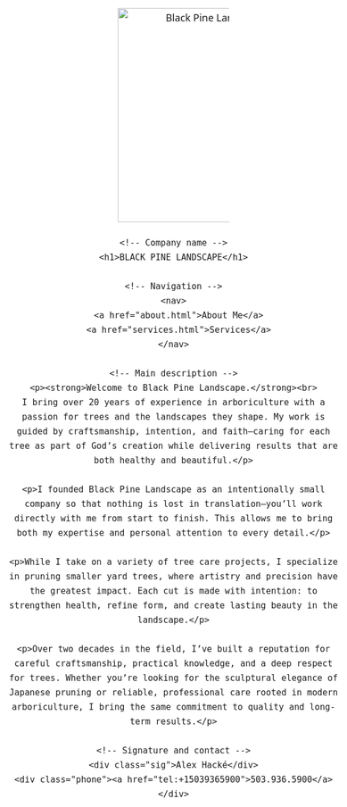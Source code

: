 <html lang="en">
<head>
  <meta charset="utf-8" />
  <meta name="viewport" content="width=device-width, initial-scale=1" />
  <title>Black Pine Landscape</title>
  <style>
    :root {
      --green:#596F2A;   /* matched to your logo */
      --text:#1a1a1a;
      --bg:#ffffff;
      --max:860px;
    }
    html,body {
      margin:0;
      padding:0;
      background:var(--bg);
      color:var(--text);
      font: 400 18px/1.7 system-ui,-apple-system,Segoe UI,Roboto,Helvetica,Arial,sans-serif;
    }
    .wrap {
      max-width:var(--max);
      margin:0 auto;
      padding:40px 22px;
      text-align:center;
    }
    img.logo {
      width:40vw;          
      max-width:200px;     
      height:auto;         
      margin:0 auto 24px;
      display:block;
    }
    h1 {
      margin:0 0 20px;
      color:var(--green);
      font-weight:800;
      letter-spacing:.08em;
      text-transform:uppercase;
      font-size: clamp(28px, 5vw, 50px);
    }
    nav {
      margin: 20px 0 40px;
    }
    nav a {
      display:inline-block;
      margin:0 10px;
      padding:10px 20px;
      background:var(--green);
      color:#fff;
      text-decoration:none;
      font-weight:600;
      border-radius:4px;
      transition:background .3s ease;
    }
    nav a:hover {
      background:#44551f;
    }
    p {
      margin:0 auto 18px;
      text-align:left;
    }
    .sig {
      margin-top:28px;
      font-weight:600;
      text-align:center;
    }
    .phone a {
      color:var(--green);
      text-decoration:none;
      border-bottom:1px solid rgba(89,111,42,.35);
    }
    .phone a:hover {
      border-bottom-color:transparent;
    }
  </style>
</head>
<body>
  <main class="wrap">
    <!-- Logo -->
    <img class="logo" width="200" height="200" alt="Black Pine Landscape Logo" src="https://github.com/user-attachments/assets/defcdc82-43d7-49a7-acf3-759f1e577951" />

    <!-- Company name -->
    <h1>BLACK PINE LANDSCAPE</h1>

    <!-- Navigation -->
    <nav>
      <a href="about.html">About Me</a>
      <a href="services.html">Services</a>
    </nav>

    <!-- Main description -->
    <p><strong>Welcome to Black Pine Landscape.</strong><br>
    I bring over 20 years of experience in arboriculture with a passion for trees and the landscapes they shape. My work is guided by craftsmanship, intention, and faith—caring for each tree as part of God’s creation while delivering results that are both healthy and beautiful.</p>

    <p>I founded Black Pine Landscape as an intentionally small company so that nothing is lost in translation—you’ll work directly with me from start to finish. This allows me to bring both my expertise and personal attention to every detail.</p>

    <p>While I take on a variety of tree care projects, I specialize in pruning smaller yard trees, where artistry and precision have the greatest impact. Each cut is made with intention: to strengthen health, refine form, and create lasting beauty in the landscape.</p>

    <p>Over two decades in the field, I’ve built a reputation for careful craftsmanship, practical knowledge, and a deep respect for trees. Whether you’re looking for the sculptural elegance of Japanese pruning or reliable, professional care rooted in modern arboriculture, I bring the same commitment to quality and long-term results.</p>

    <!-- Signature and contact -->
    <div class="sig">Alex Hacké</div>
    <div class="phone"><a href="tel:+15039365900">503.936.5900</a></div>
  </main>
</body>
</html>
